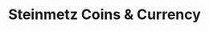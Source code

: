 ---
title: "Steinmetz Coins & Currency"
url: /lancaster/steinmetz-coins-und-currency/
shop: Sammler
---